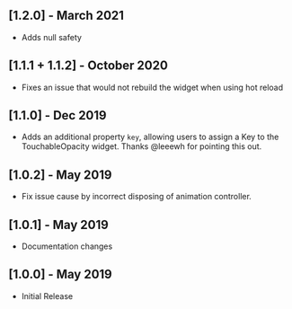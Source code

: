 ## [1.2.0] - March 2021
* Adds null safety
## [1.1.1 + 1.1.2] - October 2020
* Fixes an issue that would not rebuild the widget when using hot reload

## [1.1.0] - Dec 2019
* Adds an additional property ```key```, allowing users to assign a Key to the TouchableOpacity widget. Thanks @leeewh for pointing this out.

## [1.0.2] - May 2019

* Fix issue cause by incorrect disposing of animation controller.

## [1.0.1] - May 2019

* Documentation changes

## [1.0.0] - May 2019

* Initial Release
